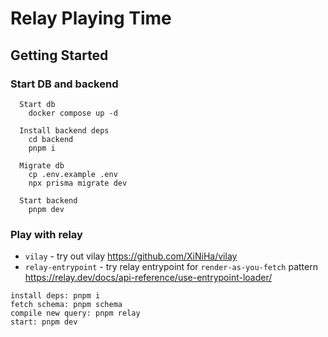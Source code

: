 # Relay Playing Time

## Getting Started

### Start DB and backend
```
  Start db
    docker compose up -d

  Install backend deps
    cd backend
    pnpm i

  Migrate db
    cp .env.example .env
    npx prisma migrate dev

  Start backend
    pnpm dev
```

### Play with relay
- `vilay` - try out vilay https://github.com/XiNiHa/vilay
- `relay-entrypoint` - try relay entrypoint for `render-as-you-fetch` pattern https://relay.dev/docs/api-reference/use-entrypoint-loader/

```
install deps: pnpm i
fetch schema: pnpm schema
compile new query: pnpm relay
start: pnpm dev
```